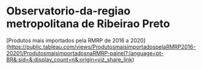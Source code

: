 # Observatorio-da-regiao metropolitana de Ribeirao Preto

[Produtos mais importados pela RMRP de 2016 a 2020] (https://public.tableau.com/views/ProdutosmaisimportadospelaRMRP2016-20201/ProdutosmaisimportadosnaRMRP-painel?:language=pt-BR&:sid=&:display_count=n&:origin=viz_share_link)
